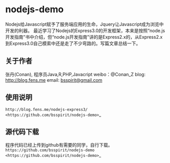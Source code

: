 nodejs-demo
==============================

Nodejs给Javascript赋予了服务端应用的生命，Jquery让Javascript成为浏览中开发的利器。 最近学习了Nodejs的Express3.0的开发框架，本来是按照“node.js开发指南”书中介绍，但“node.js开发指南”讲的是Express2.x的，从Express2.x到Express3.0自己模索中还是走了不少弯路的。写篇文章总结一下。

关于作者
----------------------

张丹(Conan), 程序员Java,R,PHP,Javacript
weibo：@Conan_Z
blog: http://blog.fens.me
email: bsspirit@gmail.com

使用说明
----------------------

`http://blog.fens.me/nodejs-express3/ <https://github.com/bsspirit/nodejs-demo>`_


源代码下载
----------------------

程序代码已经上传到github有需要的同学，自行下载。
`https://github.com/bsspirit/nodejs-demo <https://github.com/bsspirit/nodejs-demo>`_

